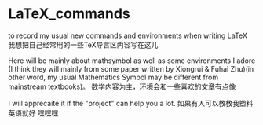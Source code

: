 # LaTeX_commands
to record my usual new commands and environments when writing LaTeX
我想把自己经常用的一些TeX导言区内容写在这儿


Here will be mainly about mathsymbol as well as some environments I adore (I think they will mainly from some paper written by Xiongrui & Fuhai Zhu)(in other word, my usual Mathematics Symbol may be different from mainstream textbooks)。
数学内容为主，环境会和一些喜欢的文章有点像


I will apprecaite it if the "project" can help you a lot.
如果有人可以教教我塑料英语就好 嘿嘿嘿
